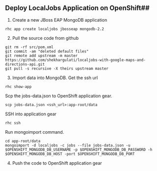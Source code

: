 ## Deploy LocalJobs Application on OpenShift##

1. Create a new JBoss EAP MongoDB application
```
rhc app create localjobs jbosseap mongodb-2.2 
```

2. Pull the source code from github
```
git rm -rf src/pom.xml
git commit -am "deleted default files"
git remote add upstream -m master https://github.com/shekhargulati/localjobs-with-google-maps-and-directions-api.git
git pull -s recursive -X theirs upstream master
```

3. Import data into MongoDB. Get the ssh url
```
rhc show-app
```
Scp the jobs-data.json to OpenShift application gear.
```
scp jobs-data.json <ssh_url>:app-root/data
```
SSH into application gear
```
rhc ssh
```
Run mongoimport command.
```
cd app-root/data
mongoimport -d localjobs -c jobs --file jobs-data.json -u $OPENSHIFT_MONGODB_DB_USERNAME -p $OPENSHIFT_MONGODB_DB_PASSWORD -h $OPENSHIFT_MONGODB_DB_HOST -port $OPENSHIFT_MONGODB_DB_PORT
```
4. Push the code to OpenShift application gear
